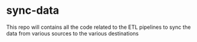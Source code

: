 # sync-data
This repo will contains all the code related to the ETL pipelines to sync the data from various sources to the various destinations

